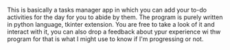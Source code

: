 This is basically a tasks manager app in which you can add your to-do activities for the day for you to abide by them.
The program is purely written in python language, tkinter extension.
You are free to take a look of it and interact with it, you can also drop a feedback about ypur experience wi thw program for that is what I might use to know if I'm progressing or not.
